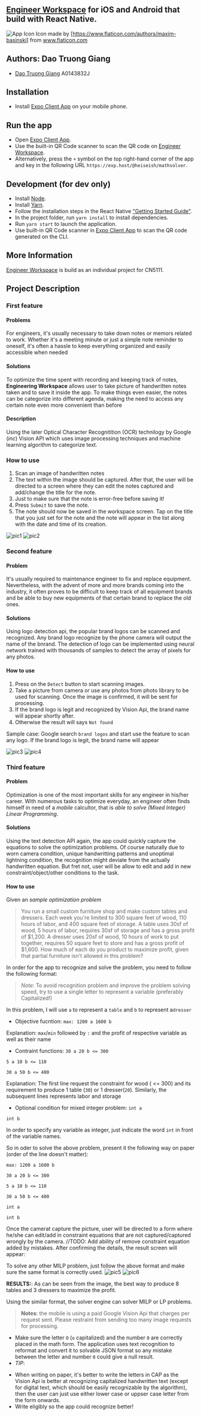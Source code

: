 ## [Engineer Workspace](https://github.com/heiseish/CN5111) for iOS and Android that build with React Native.

![App Icon](workspace.png) 
Icon made by [https://www.flaticon.com/authors/maxim-basinski] from www.flaticon.com 


## Authors: Dao Truong Giang
- [Dao Truong Giang](https://github.com/heiseish) A0143832J

## Installation
- Install [Expo Client App](https://docs.expo.io/versions/latest/introduction/installation.html) on your mobile phone.

## Run the app
- Open [Expo Client App](https://docs.expo.io/versions/latest/introduction/installation.html).
- Use the built-in QR Code scanner to scan the QR code on [Engineer Workspace](https://exp.host/@heiseish/mathsolver).
- Alternatively, press the `+` symbol on the top right-hand corner of the app and key in the following URL `https://exp.host/@heiseish/mathsolver`.

## Development (for dev only)
- Install [Node](https://nodejs.org/en/download/).
- Install [Yarn](https://yarnpkg.com/en/docs/install#mac-tab).
- Follow the installation steps in the React Native ["Getting Started Guide"](https://facebook.github.io/react-native/docs/getting-started.html).
- In the project folder, run `yarn install` to install dependencies.
- Run `yarn start` to launch the application.
- Use built-in QR Code scanner in [Expo Client App](https://docs.expo.io/versions/latest/introduction/installation.html) to scan the QR code generated on the CLI.

## More Information
[Engineer Workspace](https://github.com/heiseish/CN5111) is build as an individual project for CN5111.

## Project Description

### First feature

#### Problems
For engineers, it's usually necessary to take down notes or memors related to work. Whether it's a meeting minute or just a simple note reminder to oneself, it's often a hassle to keep everything organized and easily accessible when needed
#### Solutions
To optimize the time spent with recording and keeping track of notes, __Engineering Workspace__ allows user to take picture of handwritten notes taken and to save it inside the app. To make things even easier, the notes can be categorize into different agenda, making the need to access any certain note even more convenient than before

#### Description
Using the later Optical Character Recognitition (OCR) technilogy by Google (_inc_) Vision API which uses image processing techniques and machine learning algorithm to categorize text.

### How to use
1. Scan an image of handwritten notes
2. The text within the image should be captured. After that, the user will be directed to a screen where they can edit the notes captured and add/change the title for the note.
3. Just to make sure that the note is error-free before saving it!
4. Press `Submit` to save the note.
5. The note should now be saved in the workspace screen. Tap on the title that you just set for the note and the note will appear in the list along with the date and time of its creation.

![pic1](./assets/workspace.jpg) ![pic2](./assets/noteForm.jpg)


### Second feature

#### Problem
It's usually required to maintenance engineer to fix and replace equipment. Nevertheless, with the advent of more and more brands coming into the industry, it often proves to be difficult to keep track of all equipment brands and be able to buy new equipments of that certain brand to replace the old ones.

#### Solutions
Using logo detection api, the popular brand logos can be scanned and recognized. Any brand logo recognize by the phone camera will output the name of the bnrand. The detection of logo can be implemented using neural network trained with thousands of samples to detect the array of pixels for any photos.

#### How to use
1. Press on the `Detect` button to start scanning images.
2. Take a picture from camera or use any photos from photo library to be used for scanning. Once the image is confirmed, it will be sent for processing.
3. If the brand logo is legit and recognized by Vision Api, the brand name will appear shortly after. 
4. Otherwise the result will says `Not found`

Sample case: Google search `brand logos` and start use the feature to scan any logo. If the brand logo is legit, the brand name will appear

![pic3](./assets/logo.jpg) ![pic4](./assets/rolex.jpg)

### Third feature

#### Problem
Optimization is one of the most important skills for any engineer in his/her career. With numerous tasks to optimize everyday, an engineer often finds himself in need of a _mobile_ calcultor, that is _able to solve (Mixed Integer) Linear Programming_.

#### Solutions
Using the text detection API again, the app could quickly capture the equations to solve the optimization problems. Of course naturally due to worn camera condition, unique handwritting patterns and unoptimal lightning condition, the recognition might deviate from the actually handwritten equation. But fret not, user will be allow to edit and add in new constraint/object/other conditions to the task.

#### How to use
Given an _sample optimization problem_ 
>You run a small custom furniture shop and make custom tables and dressers.
Each week you're limited to 300 square feet of wood, 110 hours of labor, and 400 square feet of storage.
A table uses 30sf of wood, 5 hours of labor, requires 30sf of storage and has a gross profit of $1,200. A dresser uses 20sf of wood, 10 hours of work to put together, requires 50 square feet to store and has a gross profit of $1,600.
How much of each do you product to maximize profit, given that partial furniture isn't allowed in this problem?

In order for the app to recognize and solve the problem, you need to follow the following format:
>_Note_: To avoid recognition problem and improve the problem solving speed, try to use a single letter to represent a variable (preferably Capitalized!)

In this problem, I will use `a` to represent a `table` and `b` to represent a`dresser`

* Objective fucntion: `max: 1200 a 1600 b` 

Explanation: `max`/`min` followed by `:` and the profit of respective variable as well as their name

* Contraint functions: 
`30 a 20 b <= 300`

`5 a 10 b <= 110`

`30 a 50 b <= 400`

Explanation: The first line request the constraint for wood ( <= 300) and its requirement to produce 1 table (`30`) or 1 dresser(`20`). Similarly, the subsequent lines represents labor and storage

* Optional condition for mixed integer problem:
`int a`

`int b`

In order to specify any variable as integer, just indicate the word `int` in front of the variable names.


So in oder to solve the above problem, present it the following way on paper (order of the line doesn't matter):

`max: 1200 a 1600 b`

`30 a 20 b <= 300`

`5 a 10 b <= 110`

`30 a 50 b <= 400`

`int a`

`int b`

Once the camerat capture the picture, user will be directed to a form where he/she can edit/add in constraint equations that are not captured/captured wrongly by the camera.
//TODO: Add ability of remove constraint equation added by mistakes.
After confirming the details, the result screen will appear:

To solve any other MILP problem, just follow the above format and make sure the same format is correctly used.
![pic5](./assets/mathForm.jpg) ![pic6](./assets/result.jpg)

__RESULTS:__: As can be seen from the image, the best way to produce 8 tables and 3 dressers to maximize the profit.

Using the similar format, the solver engine can solver MILP or LP problems. 

> __Notes__: the mobile is using a paid Google Vision Api that charges per request sent. Please restraint from sending too many image requests for processing.
- Make sure the letter `O` (`o` capitalized) and the number `0` are correctly placed in the math form. The application uses text recognition to reformat and convert it to solvable JSON format so any mistake between the letter and number `0` could give a null result.
- _TIP_: 
+ When writing on paper, it's better to write the letters in CAP as the Vision Api is better at recognizing capitalized handwritten text (except for digital text, which should be easily recognizable by the algorithm), then the user can just use either lower case or uppser case letter from the form onwards.
+ Write eligibly so the app could recognize better!

